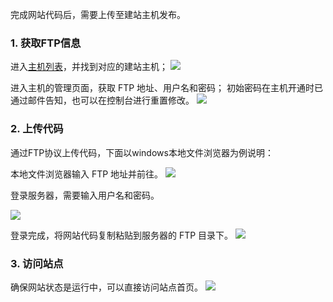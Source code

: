 完成网站代码后，需要上传至建站主机发布。

### 1.	获取FTP信息
进入[主机列表](https://console.cloud.tencent.com/lighthosting)，并找到对应的建站主机；
![](https://ask.qcloudimg.com/draft/1173778/67tgasezyr.png)

进入主机的管理页面，获取 FTP 地址、用户名和密码；
初始密码在主机开通时已通过邮件告知，也可以在控制台进行重置修改。
![](https://mc.qcloudimg.com/static/img/44989bcf85458672bb503e76d334e92d/ftp.png)

### 2.	上传代码
通过FTP协议上传代码，下面以windows本地文件浏览器为例说明：

本地文件浏览器输入 FTP 地址并前往。
![](https://mc.qcloudimg.com/static/img/3f7404d32c5e4cb730c2ba94fc567621/2-1.png)

登录服务器，需要输入用户名和密码。

![](https://mc.qcloudimg.com/static/img/1bc4f564e822967d3dcf921a700a4eb8/3-1.png)

登录完成，将网站代码复制粘贴到服务器的 FTP 目录下。
![](https://mc.qcloudimg.com/static/img/39f79a65e6bf62e1d72e9b55c24f28eb/4-1.png)

### 3. 访问站点
确保网站状态是运行中，可以直接访问站点首页。
![](https://mc.qcloudimg.com/static/img/162a878057001c14f34eacbc5770e0fb/5.png)
